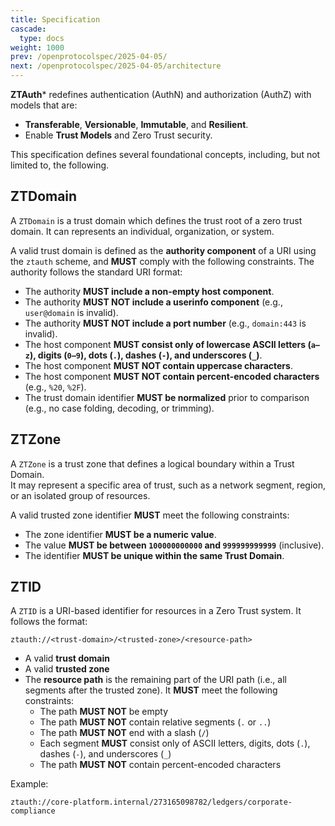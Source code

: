 ```yaml
---
title: Specification
cascade:
  type: docs
weight: 1000
prev: /openprotocolspec/2025-04-05/
next: /openprotocolspec/2025-04-05/architecture
---
```


**ZTAuth*** redefines authentication (AuthN) and authorization (AuthZ) with models that are:

- **Transferable**, **Versionable**, **Immutable**, and **Resilient**.
- Enable **Trust Models** and Zero Trust security.

This specification defines several foundational concepts, including, but not limited to, the following.

## ZTDomain

A `ZTDomain` is a trust domain which defines the trust root of a zero trust domain. It can represents an individual, organization, or system.

A valid trust domain is defined as the **authority component** of a URI using the `ztauth` scheme, and **MUST** comply with the following constraints. The authority follows the standard URI format:

- The authority **MUST include a non-empty host component**.
- The authority **MUST NOT include a userinfo component** (e.g., `user@domain` is invalid).
- The authority **MUST NOT include a port number** (e.g., `domain:443` is invalid).
- The host component **MUST consist only of lowercase ASCII letters (`a–z`), digits (`0–9`), dots (`.`), dashes (`-`), and underscores (`_`)**.
- The host component **MUST NOT contain uppercase characters**.
- The host component **MUST NOT contain percent-encoded characters** (e.g., `%20`, `%2F`).
- The trust domain identifier **MUST be normalized** prior to comparison (e.g., no case folding, decoding, or trimming).

## ZTZone

A `ZTZone` is a trust zone that defines a logical boundary within a Trust Domain.  
It may represent a specific area of trust, such as a network segment, region, or an isolated group of resources.

A valid trusted zone identifier **MUST** meet the following constraints:

- The zone identifier **MUST be a numeric value**.
- The value **MUST be between `100000000000` and `999999999999`** (inclusive).
- The identifier **MUST be unique within the same Trust Domain**.

## ZTID

A `ZTID` is a URI-based identifier for resources in a Zero Trust system. It follows the format:

```plaintext
ztauth://<trust-domain>/<trusted-zone>/<resource-path>
```

- A valid **trust domain**
- A valid **trusted zone**
- The **resource path** is the remaining part of the URI path (i.e., all segments after the trusted zone). It **MUST** meet the following constraints:
  - The path **MUST NOT** be empty
  - The path **MUST NOT** contain relative segments (`.` or `..`)
  - The path **MUST NOT** end with a slash (`/`)
  - Each segment **MUST** consist only of ASCII letters, digits, dots (`.`), dashes (`-`), and underscores (`_`)
  - The path **MUST NOT** contain percent-encoded characters

Example:

```plaintext
ztauth://core-platform.internal/273165098782/ledgers/corporate-compliance
```
